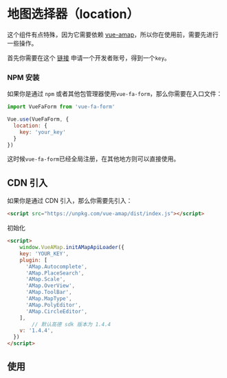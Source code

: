 # 地图选择器（location）

这个组件有点特殊，因为它需要依赖 [vue-amap](https://github.com/ElemeFE/vue-amap)，所以你在使用前，需要先进行一些操作。

首先你需要在这个 [链接](https://lbs.amap.com/) 申请一个开发者账号，得到一个`key`。

### NPM 安装

如果你是通过 `npm` 或者其他包管理器使用`vue-fa-form`，那么你需要在入口文件：

```js
import VueFaForm from 'vue-fa-form'

Vue.use(VueFaForm, {
  location: {
    key: 'your_key'
  }
})
```

这时候`vue-fa-form`已经全局注册，在其他地方则可以直接使用。

## CDN 引入

如果你是通过 CDN 引入，那么你需要先引入：

```html
<script src="https://unpkg.com/vue-amap/dist/index.js"></script>
```

初始化

```html
<script>
	window.VueAMap.initAMapApiLoader({
    key: 'YOUR_KEY',
    plugin: [
      'AMap.Autocomplete',
      'AMap.PlaceSearch',
      'AMap.Scale',
      'AMap.OverView',
      'AMap.ToolBar',
      'AMap.MapType',
      'AMap.PolyEditor',
      'AMap.CircleEditor',
    ],
        // 默认高德 sdk 版本为 1.4.4
    v: '1.4.4',
  })
</script>
```



## 使用

<vuep  template="#location-example"></vuep>

<script v-pre type="text/x-template" id="location-example">
<template>
  <vue-fa-form :form-item="formItems"
               :get-form-data="getFormData"
               @submit="submit" />
</template>

<script>
export default {
  data() {
    return {
      formItems: [
        {
          label: '位置',
          key: 'location',
          type: 'location',
          meta: {
            search_option: {
              city: '惠州',
              citylimit: true
            },
            map_center: [114.414659, 23.11059]
          }
        }
      ],
      getFormData: () => ({
        location: []
      })
    }
  },
  methods: {
    submit(data) {
      console.log(data)
    }
  }
}
</script>
</script>
